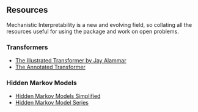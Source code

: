 ## Resources

Mechanistic Interpretability is a new and evolving field, so collating all the resources useful for using the package and work on open problems.

### Transformers

- [The Illustrated Transformer by Jay Alammar](https://jalammar.github.io/illustrated-transformer/)
- [The Annotated Transformer](https://nlp.seas.harvard.edu/2018/04/03/attention.html)

### Hidden Markov Models

- [Hidden Markov Models Simplified](https://medium.com/@postsanjay/hidden-markov-models-simplified-c3f58728caab)
- [Hidden Markov Model Series](https://medium.com/analytics-vidhya/hidden-markov-model-part-1-of-the-hmm-series-3f7fea28a08)
